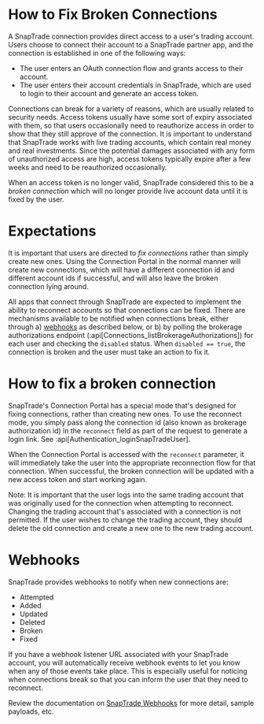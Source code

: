 # How to Fix Broken Connections

A SnapTrade connection provides direct access to a user's trading account. Users choose to connect their account to a SnapTrade partner app, and the connection is established in one of the following ways:

- The user enters an OAuth connection flow and grants access to their account.
- The user enters their account credentials in SnapTrade, which are used to login to their account and generate an access token.

Connections can break for a variety of reasons, which are usually related to security needs. Access tokens usually have some sort of expiry associated with them, so that users occasionally need to reauthorize access in order to show that they still approve of the connection. It is important to understand that SnapTrade works with live trading accounts, which contain real money and real investments. Since the potential damages associated with any form of unauthorized access are high, access tokens typically expire after a few weeks and need to be reauthorized occasionally.

When an access token is no longer valid, SnapTrade considered this to be a _broken connection_ which will no longer provide live account data until it is fixed by the user.

# Expectations

It is important that users are directed to _fix connections_ rather than simply create new ones. Using the Connection Portal in the normal manner will create new connections, which will have a different connection id and different account ids if successful, and will also leave the broken connection lying around.

All apps that connect through SnapTrade are expected to implement the ability to reconnect accounts so that connections can be fixed. There are mechanisms available to be notified when connections break, either through a) [webhooks](/docs/webhooks) as described below, or b) by polling the brokerage authorizations endpoint (:api[Connections_listBrokerageAuthorizations]) for each user and checking the `disabled` status. When `disabled == true`, the connection is broken and the user must take an action to fix it.

# How to fix a broken connection

SnapTrade's Connection Portal has a special mode that's designed for fixing connections, rather than creating new ones. To use the reconnect mode, you simply pass along the connection id (also known as brokerage authorization id) in the `reconnect` field as part of the request to generate a login link. See :api[Authentication_loginSnapTradeUser].

When the Connection Portal is accessed with the `reconnect` parameter, it will immediately take the user into the appropriate reconnection flow for that connection. When successful, the broken connection will be updated with a new access token and start working again.

Note: It is important that the user logs into the same trading account that was originally used for the connection when attempting to reconnect. Changing the trading account that's associated with a connection is not permitted. If the user wishes to change the trading account, they should delete the old connection and create a new one to the new trading account.

# Webhooks

SnapTrade provides webhooks to notify when new connections are:

- Attempted
- Added
- Updated
- Deleted
- Broken
- Fixed

If you have a webhook listener URL associated with your SnapTrade account, you will automatically receive webhook events to let you know when any of those events take place. This is especially useful for noticing when connections break so that you can inform the user that they need to reconnect.

Review the documentation on [SnapTrade Webhooks](/docs/webhooks) for more detail, sample payloads, etc.

